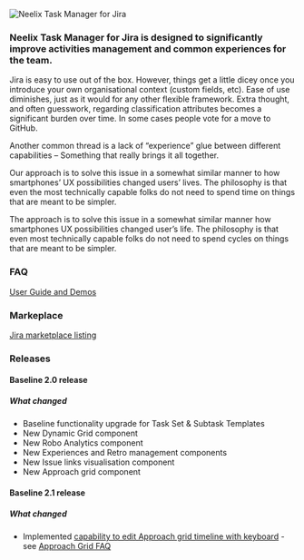 ![Neelix Task Manager for Jira](https://res.cloudinary.com/agilistai/image/upload/v1561354206/neelix/cover_photo.png)
### Neelix Task Manager for Jira is designed to significantly improve activities management and common experiences for the team.

Jira is easy to use out of the box. However, things get a little dicey once you introduce your own organisational context (custom fields, etc). Ease of use diminishes, just as it would for any other flexible framework. Extra thought, and often guesswork, regarding  classification attributes becomes a significant burden over time. In some cases people vote for a move to GitHub.

Another common thread is a lack of “experience” glue between different capabilities – Something that really brings it all together.

Our approach is to solve this issue in a somewhat similar manner to how smartphones’ UX possibilities changed users’ lives. The philosophy is that even the most technically capable folks do not need to spend time on things that are meant to be simpler.

The approach is to solve this issue in a somewhat similar manner how smartphones UX possibilities changed user’s life. The philosophy is that even most technically capable folks do not need to spend cycles on things that are meant to be simpler.

### FAQ
[User Guide and Demos](https://neelix.app/)


### Markeplace

[Jira marketplace listing](https://marketplace.atlassian.com/apps/1220774/neelix-task-manager?hosting=cloud&tab=overview)

### Releases

#### Baseline 2.0 release

##### What changed
 - Baseline functionality upgrade for Task Set & Subtask Templates
 - New Dynamic Grid component
 - New Robo Analytics component
 - New Experiences and Retro management components
 - New Issue links visualisation component
 - New Approach grid component
 
#### Baseline 2.1 release

##### What changed
- Implemented [capability to edit Approach grid timeline with keyboard](https://github.com/agilist-ai/Neelix-for-Jira-Cloud/issues/1) - see [Approach Grid FAQ](https://neelix.app/neelix-for-jira-faq-approach-grid)
